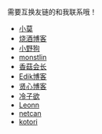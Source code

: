 <br><br><br><br><br><br><br><br><br>


需要互换友链的和我联系哦！
- [小莫](https://xiaomo.info)
- [烧酒博客](https://i.shojo.cc/)
- [小野狗](http://fortl.net) 
- [monstlin](//monsterlin.com)
- [香菇会长](https://siitake.cn/)
- [Edik博客](https://www.edik.cn/)
- [贤心博客](http://sentsin.com/)
- [冷子欲](http://lengziyu.com/)
- [Leonn](https://liyuans.com/)
- [netcan](http://www.netcan666.com/)
- [kotori](https://kotori.love/)


<style>
.article-entry ul{
    padding: 0; 
}
.article-entry ul>li{
    list-style: none;
    display: inline-block;
    margin: 0 3px;
}
.article-entry ul>li a{
    color: #2E9FFF;
    text-decoration: none;
    
}

.article-entry ul>li a:hover{
    text-decoration: underline; 
}
.article-entry ul>li:before{width:0;height:0;border:0 }
li:before
    {
    content:"";
    width: 0;
    border:0;
    height: 0;
    background:rgba(0,0,0,0)
    }
</style>
